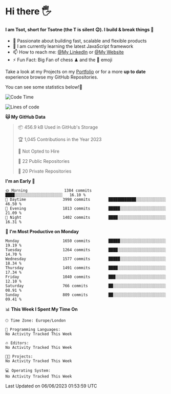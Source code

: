 # Hi there :raised_hand_with_fingers_splayed:
#### I am Tsot, short for Tsotne (the T is silent :wink:). I build & break things :space_invader:
- :telescope: Passionate about building fast, scalable and flexible products
- :seedling: I am currently learning the latest JavaScript framework 
- :mailbox: How to reach me: [@My LinkedIn](https://www.linkedin.com/in/tsotne-gvadzabia/) or [@My Website](https://tsotne.co.uk/contact)
- :zap: Fun Fact: Big Fan of chess ♟ and the 👾 emoji

Take a look at my Projects on my [Portfolio](https://tsotne.co.uk/) or for a more **up to date** experience browse my GitHub Repositories.

You can see some statistics below!:space_invader:
<!--START_SECTION:waka-->
![Code Time](http://img.shields.io/badge/Code%20Time-761%20hrs%202%20mins-blue)

![Lines of code](https://img.shields.io/badge/From%20Hello%20World%20I%27ve%20Written-5.0%20million%20lines%20of%20code-blue)

**🐱 My GitHub Data** 

> 📦 456.9 kB Used in GitHub's Storage 
 > 
> 🏆 1,045 Contributions in the Year 2023
 > 
> 🚫 Not Opted to Hire
 > 
> 📜 22 Public Repositories 
 > 
> 🔑 20 Private Repositories 
 > 
**I'm an Early 🐤** 

```text
🌞 Morning                1384 commits        ████░░░░░░░░░░░░░░░░░░░░░   16.10 % 
🌆 Daytime                3998 commits        ████████████░░░░░░░░░░░░░   46.50 % 
🌃 Evening                1813 commits        █████░░░░░░░░░░░░░░░░░░░░   21.09 % 
🌙 Night                  1402 commits        ████░░░░░░░░░░░░░░░░░░░░░   16.31 % 
```
📅 **I'm Most Productive on Monday** 

```text
Monday                   1650 commits        █████░░░░░░░░░░░░░░░░░░░░   19.19 % 
Tuesday                  1264 commits        ████░░░░░░░░░░░░░░░░░░░░░   14.70 % 
Wednesday                1577 commits        █████░░░░░░░░░░░░░░░░░░░░   18.34 % 
Thursday                 1491 commits        ████░░░░░░░░░░░░░░░░░░░░░   17.34 % 
Friday                   1040 commits        ███░░░░░░░░░░░░░░░░░░░░░░   12.10 % 
Saturday                 766 commits         ██░░░░░░░░░░░░░░░░░░░░░░░   08.91 % 
Sunday                   809 commits         ██░░░░░░░░░░░░░░░░░░░░░░░   09.41 % 
```


📊 **This Week I Spent My Time On** 

```text
🕑︎ Time Zone: Europe/London

💬 Programming Languages: 
No Activity Tracked This Week

🔥 Editors: 
No Activity Tracked This Week

🐱‍💻 Projects: 
No Activity Tracked This Week

💻 Operating System: 
No Activity Tracked This Week
```


 Last Updated on 06/06/2023 01:53:59 UTC
<!--END_SECTION:waka-->
